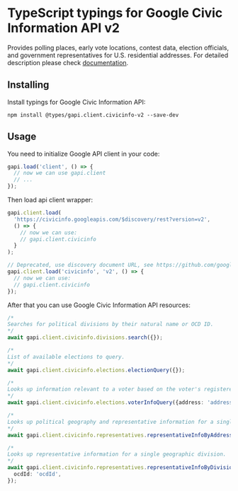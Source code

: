 # TypeScript typings for Google Civic Information API v2

Provides polling places, early vote locations, contest data, election officials, and government representatives for U.S. residential addresses.
For detailed description please check [documentation](https://developers.google.com/civic-information/).

## Installing

Install typings for Google Civic Information API:

```
npm install @types/gapi.client.civicinfo-v2 --save-dev
```

## Usage

You need to initialize Google API client in your code:

```typescript
gapi.load('client', () => {
  // now we can use gapi.client
  // ...
});
```

Then load api client wrapper:

```typescript
gapi.client.load(
  'https://civicinfo.googleapis.com/$discovery/rest?version=v2',
  () => {
    // now we can use:
    // gapi.client.civicinfo
  }
);
```

```typescript
// Deprecated, use discovery document URL, see https://github.com/google/google-api-javascript-client/blob/master/docs/reference.md#----gapiclientloadname----version----callback--
gapi.client.load('civicinfo', 'v2', () => {
  // now we can use:
  // gapi.client.civicinfo
});
```

After that you can use Google Civic Information API resources: <!-- TODO: make this work for multiple namespaces -->

```typescript
/*
Searches for political divisions by their natural name or OCD ID.
*/
await gapi.client.civicinfo.divisions.search({});

/*
List of available elections to query.
*/
await gapi.client.civicinfo.elections.electionQuery({});

/*
Looks up information relevant to a voter based on the voter's registered address.
*/
await gapi.client.civicinfo.elections.voterInfoQuery({address: 'address'});

/*
Looks up political geography and representative information for a single address.
*/
await gapi.client.civicinfo.representatives.representativeInfoByAddress({});

/*
Looks up representative information for a single geographic division.
*/
await gapi.client.civicinfo.representatives.representativeInfoByDivision({
  ocdId: 'ocdId',
});
```
